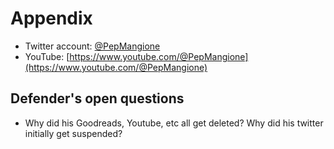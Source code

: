 # Appendix

- Twitter account: [@PepMangione](https://x.com/PepMangione)
- YouTube: [https://www.youtube.com/@PepMangione](https://www.youtube.com/@PepMangione)

## Defender's open questions

- Why did his Goodreads, Youtube, etc all get deleted? Why did his twitter initially get suspended? 